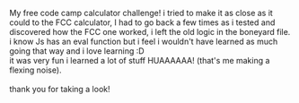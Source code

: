 My free code camp calculator challenge! i tried to make it as close as it could to the FCC calculator, I had to go back a few times as i tested and discovered how the FCC one worked, i left the old logic in the boneyard file. </br>
i know Js has an eval function but i feel i wouldn't have learned as much going that way and i love learning :D </br>
it was very fun i learned a lot of stuff HUAAAAAA!  (that's me making a flexing noise). </br>
</br>
thank you for taking a look!

